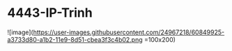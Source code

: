# 4443-IP-Trinh

![image](https://user-images.githubusercontent.com/24967218/60849925-a3733d80-a1b2-11e9-8d51-cbea3f3c4b02.png =100x200)

